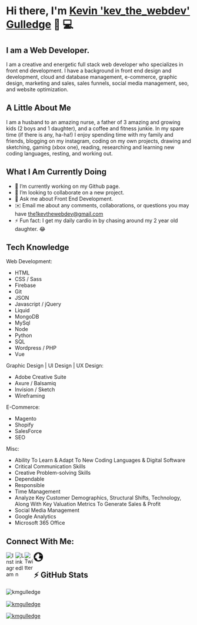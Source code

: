 # Hi there, I'm [Kevin 'kev_the_webdev' Gulledge][website] 👋 💻

## I am a Web Developer.

I am a creative and energetic full stack web developer who specializes in front end development. I have a background in front end design and development, cloud and database management, e-commerce, graphic design, marketing and sales, sales funnels, social media management, seo, and website optimization.

## A Little About Me
I am a husband to an amazing nurse, a father of 3 amazing and growing kids (2 boys and 1 daughter), and a coffee and fitness junkie. In my spare time (if there is any, ha-ha!) I enjoy spending time with my family and friends, blogging on my instagram, coding on my own projects, drawing and sketching, gaming (xbox one), reading, researching and learning new coding languages, resting, and working out.

## What I Am Currently Doing
- 🔭 I’m currently working on my Github page.
- 👯 I’m looking to collaborate on a new project.
- 💬 Ask me about Front End Development.
- ✉️ Email me about any comments, collaborations, or questions you may have [the1kevthewebdev@gmail.com](mailto:the1kevthewebdev@gmail.com "Email Me")
- ⚡ Fun fact: I get my daily cardio in by chasing around my 2 year old daughter. :joy:

## Tech Knowledge
Web Development:
* HTML
* CSS / Sass
* Firebase
* Git
* JSON
* Javascript / jQuery
* Liquid
* MongoDB
* MySql
* Node
* Python
* SQL
* Wordpress / PHP
* Vue

Graphic Design | UI Design | UX Design:
* Adobe Creative Suite
* Axure / Balsamiq
* Invision / Sketch
* Wireframing

E-Commerce:
* Magento
* Shopify
* SalesForce
* SEO

Misc:
* Ability To Learn & Adapt To New Coding Languages & Digital Software
* Critical Communication Skills
* Creative Problem-solving Skills
* Dependable
* Responsible
* Time Management
* Analyze Key Customer Demographics, Structural Shifts, Technology, Along With Key Valuation Metrics To Generate Sales & Profit
* Social Media Management
* Google Analytics 
* Microsoft 365 Office

## Connect With Me:

[<img align="left" alt="Instagram" width="25px" color=" #ffffff !important" src="https://cdn.jsdelivr.net/npm/simple-icons@v3/icons/instagram.svg" />][instagram] 
[<img align="left" alt="LinkedIn" width="25px" src="https://cdn.jsdelivr.net/npm/simple-icons@v3/icons/linkedin.svg" />][linkedin]
[<img align="left" alt="Twitter" width="25px"  src="https://cdn.jsdelivr.net/npm/simple-icons@v3/icons/twitter.svg" />][twitter]
[<img align="left" alt="About Me" width="25px" src="https://raw.githubusercontent.com/iconic/open-iconic/master/svg/globe.svg" />][website]

<br>

## :zap: GitHub Stats

<p align="left"> <img src="https://komarev.com/ghpvc/?username=kmgulledge&label=Views&color=orange&style=plastic" alt="kmgulledge" /> </p>

<p align="left"> <a href="https://github.com/kmgulledge">
    <img align="center" src="https://github-readme-stats.vercel.app/api/top-langs/?username=kmgulledge&theme=light&hide_langs_below=1" alt="kmgulledge" />
    </a> </p>

<p align="left"><a href="https://github.com/kmgulledge">
    <img align="center" src="https://github-readme-stats.vercel.app/api?username=kmgulledge&show_icons=true&theme=light&line_height=27" alt="kmgulledge" />
    </a></p>

[instagram]: https://www.instagram.com/kev_the_webdev
[linkedin]: https://linkedin.com/kevingulledge
[twitter]: https://twitter.com/kev_the_webdev
[website]: https://www.kevingulledge.com